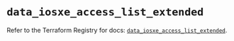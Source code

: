# `data_iosxe_access_list_extended`

Refer to the Terraform Registry for docs: [`data_iosxe_access_list_extended`](https://registry.terraform.io/providers/ciscodevnet/iosxe/0.9.3/docs/data-sources/access_list_extended).
